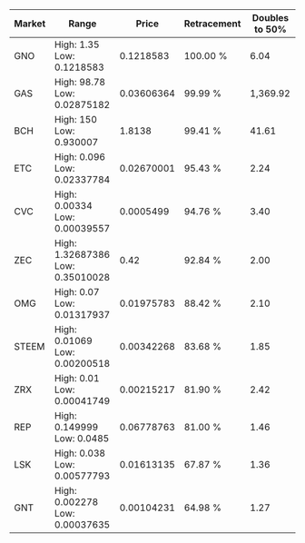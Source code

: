 | Market | Range | Price| Retracement | Doubles to 50% |
| --- | --- | --- | --- | --- |
| GNO | High: 1.35<br />Low: 0.1218583 | 0.1218583 | 100.00 % | 6.04 |
| GAS | High: 98.78<br />Low: 0.02875182 | 0.03606364 | 99.99 % | 1,369.92 |
| BCH | High: 150<br />Low: 0.930007 | 1.8138 | 99.41 % | 41.61 |
| ETC | High: 0.096<br />Low: 0.02337784 | 0.02670001 | 95.43 % | 2.24 |
| CVC | High: 0.00334<br />Low: 0.00039557 | 0.0005499 | 94.76 % | 3.40 |
| ZEC | High: 1.32687386<br />Low: 0.35010028 | 0.42 | 92.84 % | 2.00 |
| OMG | High: 0.07<br />Low: 0.01317937 | 0.01975783 | 88.42 % | 2.10 |
| STEEM | High: 0.01069<br />Low: 0.00200518 | 0.00342268 | 83.68 % | 1.85 |
| ZRX | High: 0.01<br />Low: 0.00041749 | 0.00215217 | 81.90 % | 2.42 |
| REP | High: 0.149999<br />Low: 0.0485 | 0.06778763 | 81.00 % | 1.46 |
| LSK | High: 0.038<br />Low: 0.00577793 | 0.01613135 | 67.87 % | 1.36 |
| GNT | High: 0.002278<br />Low: 0.00037635 | 0.00104231 | 64.98 % | 1.27 |
